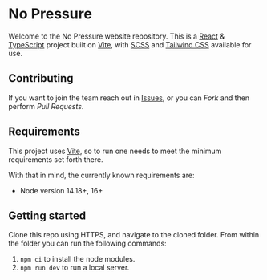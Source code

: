 # No Pressure

Welcome to the No Pressure website repository. This is a [React](https://react.dev/) & [TypeScript](https://www.typescriptlang.org/) project built on [Vite](https://vitejs.dev/), with [SCSS](https://sass-lang.com/) and [Tailwind CSS](https://tailwindcss.com/) available for use.

## Contributing

If you want to join the team reach out in [Issues](https://github.com/drunkenvalley/no-pressure/issues), or you can *Fork* and then perform *Pull Requests*.

## Requirements

This project uses [Vite](https://vitejs.dev/), so to run one needs to meet the minimum requirements set forth there.

With that in mind, the currently known requirements are:

* Node version 14.18+, 16+

## Getting started

Clone this repo using HTTPS, and navigate to the cloned folder. From within the folder you can run the following commands:

1. `npm ci` to install the node modules.
2. `npm run dev` to run a local server.
